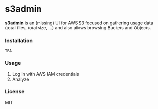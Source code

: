 # s3admin

**s3admin** is an (missing) UI for AWS S3 focused on gathering usage data (total files, total size, ...) and also allows browsing Buckets and Objects.

### Installation

    TBA

### Usage

1. Log in with AWS IAM credentials
2. Analyze

### License

MIT
